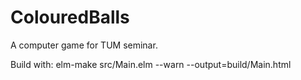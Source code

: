 # ColouredBalls

A computer game for TUM seminar.

Build with: elm-make src/Main.elm --warn --output=build/Main.html